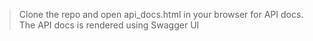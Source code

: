 > Clone the repo and open api_docs.html in your browser for API docs. The API docs is rendered using Swagger UI